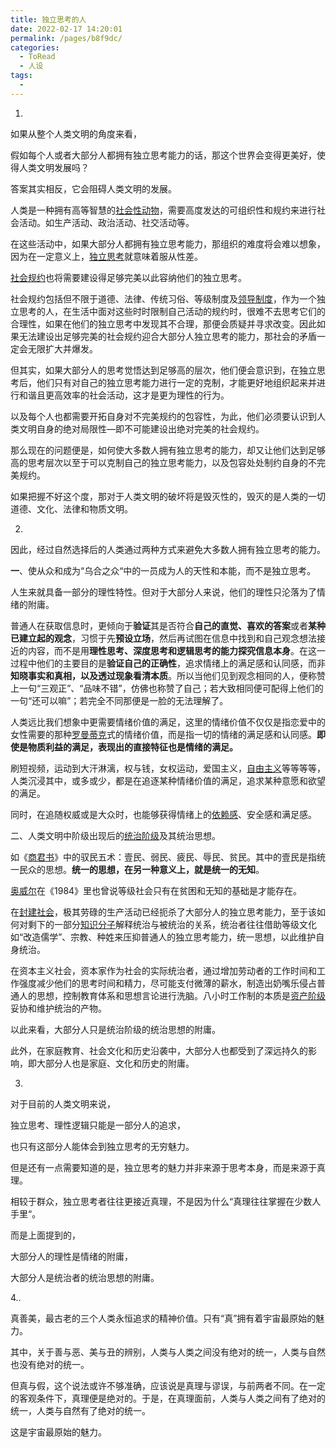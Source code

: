 ```yaml
---
title: 独立思考的人
date: 2022-02-17 14:20:01
permalink: /pages/b8f9dc/
categories:
  - ToRead
  - 人设
tags:
  - 
---
```



1.

如果从整个人类文明的角度来看，

假如每个人或者大部分人都拥有独立思考能力的话，那这个世界会变得更美好，使得人类文明发展吗？

答案其实相反，它会阻碍人类文明的发展。

人类是一种拥有高等智慧的[社会性动物](https://www.zhihu.com/search?q=社会性动物&search_source=Entity&hybrid_search_source=Entity&hybrid_search_extra={"sourceType"%3A"answer"%2C"sourceId"%3A1989127243})，需要高度发达的可组织性和规约来进行社会活动。如生产活动、政治活动、社交活动等。

在这些活动中，如果大部分人都拥有独立思考能力，那组织的难度将会难以想象，因为在一定意义上，[独立思考](https://www.zhihu.com/search?q=独立思考&search_source=Entity&hybrid_search_source=Entity&hybrid_search_extra={"sourceType"%3A"answer"%2C"sourceId"%3A1989127243})就意味着服从性差。

[社会规约](https://www.zhihu.com/search?q=社会规约&search_source=Entity&hybrid_search_source=Entity&hybrid_search_extra={"sourceType"%3A"answer"%2C"sourceId"%3A1989127243})也将需要建设得足够完美以此容纳他们的独立思考。

社会规约包括但不限于道德、法律、传统习俗、等级制度及[领导制度](https://www.zhihu.com/search?q=领导制度&search_source=Entity&hybrid_search_source=Entity&hybrid_search_extra={"sourceType"%3A"answer"%2C"sourceId"%3A1989127243})，作为一个独立思考的人，在生活中面对这些时时限制自己活动的规约时，很难不去思考它们的合理性，如果在他们的独立思考中发现其不合理，那便会质疑并寻求改变。因此如果无法建设出足够完美的社会规约迎合大部分人独立思考的能力，那社会的矛盾一定会无限扩大并爆发。

但其实，如果大部分人的思考觉悟达到足够高的层次，他们便会意识到，在独立思考后，他们只有对自己的独立思考能力进行一定的克制，才能更好地组织起来并进行和谐且更高效率的社会活动，这才是更为理性的行为。

以及每个人也都需要开拓自身对不完美规约的包容性，为此，他们必须要认识到人类文明自身的绝对局限性—即不可能建设出绝对完美的社会规约。

那么现在的问题便是，如何使大多数人拥有独立思考的能力，却又让他们达到足够高的思考层次以至于可以克制自己的独立思考能力，以及包容处处制约自身的不完美规约。

如果把握不好这个度，那对于人类文明的破坏将是毁灭性的，毁灭的是人类的一切道德、文化、法律和物质文明。



2.

因此，经过自然选择后的人类通过两种方式来避免大多数人拥有独立思考的能力。

**一**、使从众和成为“乌合之众“中的一员成为人的天性和本能，而不是独立思考。

人生来就具备一部分的理性特性。但对于大部分人来说，他们的理性只沦落为了情绪的附庸。

普通人在获取信息时，更倾向于**验证**其是否符合**自己的直觉、喜欢的答案**或者**某种已建立起的观念**，习惯于先**预设立场**，然后再试图在信息中找到和自己观念想法接近的内容，而不是用**理性思考、深度思考和逻辑思考的能力探究信息本身**。在这一过程中他们的主要目的是**验证自己的正确性**，追求情绪上的满足感和认同感，而非**知晓事实和真相，以及透过现象看清本质**。所以当他们见到观念相同的人，便称赞上一句“三观正”、“品味不错”，仿佛也称赞了自己；若大致相同便可配得上他们的一句“还可以嘛”；若完全不同那便是一脸的无法理解了。

人类远比我们想象中更需要情绪价值的满足，这里的情绪价值不仅仅是指恋爱中的女性需要的那种[罗曼蒂克](https://www.zhihu.com/search?q=罗曼蒂克&search_source=Entity&hybrid_search_source=Entity&hybrid_search_extra={"sourceType"%3A"answer"%2C"sourceId"%3A1989127243})式的情绪价值，而是指一切的情绪的满足感和认同感。**即使是物质利益的满足，表现出的直接特征也是情绪的满足。**

刷短视频，运动到大汗淋漓，权与钱，女权运动，爱国主义，[自由主义](https://www.zhihu.com/search?q=自由主义&search_source=Entity&hybrid_search_source=Entity&hybrid_search_extra={"sourceType"%3A"answer"%2C"sourceId"%3A1989127243})等等等等，人类沉浸其中，或多或少，都是在追逐某种情绪价值的满足，追求某种意愿和欲望的满足。

同时，在追随权威或是大众时，也能够获得情绪上的[依赖感](https://www.zhihu.com/search?q=依赖感&search_source=Entity&hybrid_search_source=Entity&hybrid_search_extra={"sourceType"%3A"answer"%2C"sourceId"%3A1989127243})、安全感和满足感。



二、人类文明中阶级出现后的[统治阶级](https://www.zhihu.com/search?q=统治阶级&search_source=Entity&hybrid_search_source=Entity&hybrid_search_extra={"sourceType"%3A"answer"%2C"sourceId"%3A1989127243})及其统治思想。

如《[商君书](https://www.zhihu.com/search?q=商君书&search_source=Entity&hybrid_search_source=Entity&hybrid_search_extra={"sourceType"%3A"answer"%2C"sourceId"%3A1989127243})》中的驭民五术：壹民、弱民、疲民、辱民、贫民。其中的壹民是指统一民众的思想。**统一的思想，在另一种意义上，就是统一的无知**。

[奥威尔](https://www.zhihu.com/search?q=奥威尔&search_source=Entity&hybrid_search_source=Entity&hybrid_search_extra={"sourceType"%3A"answer"%2C"sourceId"%3A1989127243})在《1984》里也曾说等级社会只有在贫困和无知的基础是才能存在。

在[封建社会](https://www.zhihu.com/search?q=封建社会&search_source=Entity&hybrid_search_source=Entity&hybrid_search_extra={"sourceType"%3A"answer"%2C"sourceId"%3A1989127243})，极其劳碌的生产活动已经扼杀了大部分人的独立思考能力，至于该如何对剩下的一部分[知识分子](https://www.zhihu.com/search?q=知识分子&search_source=Entity&hybrid_search_source=Entity&hybrid_search_extra={"sourceType"%3A"answer"%2C"sourceId"%3A1989127243})解释统治与被统治的关系，统治者往往借助等级文化如“改造儒学”、宗教、种姓来压抑普通人的独立思考能力，统一思想，以此维护自身统治。

在资本主义社会，资本家作为社会的实际统治者，通过增加劳动者的工作时间和工作强度减少他们的思考时间和精力，尽可能支付微薄的薪水，制造出奶嘴乐侵占普通人的思想，控制教育体系和思想言论进行洗脑。八小时工作制的本质是[资产阶级](https://www.zhihu.com/search?q=资产阶级&search_source=Entity&hybrid_search_source=Entity&hybrid_search_extra={"sourceType"%3A"answer"%2C"sourceId"%3A1989127243})妥协和维护统治的产物。

以此来看，大部分人只是统治阶级的统治思想的附庸。

此外，在家庭教育、社会文化和历史沿袭中，大部分人也都受到了深远持久的影响，即大部分人也是家庭、文化和历史的附庸。



3.

对于目前的人类文明来说，

独立思考、理性逻辑只能是一部分人的追求，

也只有这部分人能体会到独立思考的无穷魅力。

但是还有一点需要知道的是，独立思考的魅力并非来源于思考本身，而是来源于真理。

相较于群众，独立思考者往往更接近真理，不是因为什么“真理往往掌握在少数人手里“。

而是上面提到的，

大部分人的理性是情绪的附庸，

大部分人是统治者的统治思想的附庸。



4..

真善美，最古老的三个人类永恒追求的精神价值。只有“真”拥有着宇宙最原始的魅力。

其中，关于善与恶、美与丑的辨别，人类与人类之间没有绝对的统一，人类与自然也没有绝对的统一。

但真与假，这个说法或许不够准确，应该说是真理与谬误，与前两者不同。在一定的客观条件下，真理便是绝对的。于是，在真理面前，人类与人类之间有了绝对的统一，人类与自然有了绝对的统一。

这是宇宙最原始的魅力。